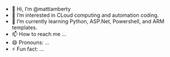 - 👋 Hi, I’m @mattlamberty
- 👀 I’m interested in CLoud computing and automation coding.
- 🌱 I’m currently learning Python, ASP.Net, Powershell, and ARM templates.
- 📫 How to reach me ...
- 😄 Pronouns: ...
- ⚡ Fun fact: ...

<!---
mattlamberty/mattlamberty is a ✨ special ✨ repository because its `README.md` (this file) appears on your GitHub profile.
You can click the Preview link to take a look at your changes.
--->
